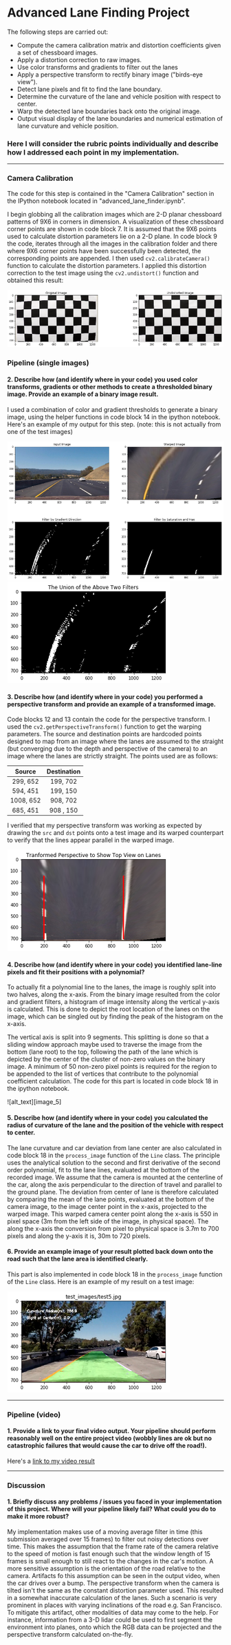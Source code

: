 # Advanced Lane Finding Project

The following steps are carried out:

* Compute the camera calibration matrix and distortion coefficients given a set of chessboard images.
* Apply a distortion correction to raw images.
* Use color transforms and gradients to filter out the lanes
* Apply a perspective transform to rectify binary image ("birds-eye view").
* Detect lane pixels and fit to find the lane boundary.
* Determine the curvature of the lane and vehicle position with respect to center.
* Warp the detected lane boundaries back onto the original image.
* Output visual display of the lane boundaries and numerical estimation of lane curvature and vehicle position.

[//]: # (Image References)

[image1]: ./output_images/undistort.png "Undistorted"
[image2]: ./output_images/binary_combo_united.png "Binary Union of Filters"
[image3]: ./output_images/binary_combo.png "Binary Example"
[image4]: ./output_images/warped_straight_lines.png "Warp Example"
[image5]: ./output_images/lanes_clustereed.png "Fit Visual"
[image6]: ./output_images/example_output.png "Output"
[video1]: ./project_video.mp4 "Video"

### Here I will consider the rubric points individually and describe how I addressed each point in my implementation.  

---

### Camera Calibration

The code for this step is contained in the "Camera Calibration" section in the IPython notebook located in "advanced_lane_finder.ipynb".

I begin globbing all the calibration images which are 2-D planar chessboard patterns of 9X6 in corners in dimension.
A visualization of these chessboard corner points are shown in code block 7. It is assumed that the 9X6 points used to calculate distortion parameters lie on a 2-D plane. In code block 9 the code, iterates through all the images in the calibration folder and there where 9X6 corner points have been successfully been detected, the corresponding points are appended. 
I then used `cv2.calibrateCamera()` function to calculate the distortion parameters.  I applied this distortion correction to the test image using the `cv2.undistort()` function and obtained this result: 

![alt text][image1]

### Pipeline (single images)

#### 2. Describe how (and identify where in your code) you used color transforms, gradients or other methods to create a thresholded binary image.  Provide an example of a binary image result.

I used a combination of color and gradient thresholds to generate a binary image, using the helper functions in code block 14 in the ipython notebook.  Here's an example of my output for this step.  (note: this is not actually from one of the test images)

![alt text][image3]
![alt text][image2]

#### 3. Describe how (and identify where in your code) you performed a perspective transform and provide an example of a transformed image.

Code blocks 12 and 13 contain the code for the perspective transform. I used the `cv2.getPerspectiveTransform()` function to get the warping parameters. The source and destination points are hardcoded points designed to map from an image where the lanes are assumed to the straight (but converging due to the depth and perspective of the camera) to an image where the lanes are strictly straight. The points used are as follows:

| Source        | Destination   | 
|:-------------:|:-------------:| 
| 299, 652      | 199, 702      | 
| 594, 451      | 199, 150      |
| 1008, 652     | 908, 702      |
| 685, 451      | 908 , 150     |

I verified that my perspective transform was working as expected by drawing the `src` and `dst` points onto a test image and its warped counterpart to verify that the lines appear parallel in the warped image.

![alt text][image4]

#### 4. Describe how (and identify where in your code) you identified lane-line pixels and fit their positions with a polynomial?

To actually fit a polynomial line to the lanes, the image is roughly split into two halves, along the x-axis. From the binary image resulted from the color and gradient filters, a histogram of image intensity along the vertical y-axis is calculated. This is done to depict the root location of the lanes on the image, which can be singled out by finding the peak of the histogram on the x-axis. 

The vertical axis is split into 9 segments. This splitting is done so that a sliding window approach maybe used to traverse the image from the bottom (lane root) to the top, following the path of the lane which is depicted by the center of the cluster of non-zero values on the binary image. A minimum of 50 non-zero pixel points is required for the region to be appended to the list of vertices that contribute to the polynomial coefficient calculation. The code for this part is located in code block 18 in the ipython notebook.

![alt_text][image_5]

#### 5. Describe how (and identify where in your code) you calculated the radius of curvature of the lane and the position of the vehicle with respect to center.

The lane curvature and car deviation from lane center are also calculated in code block 18 in the `process_image` function of the `Line` class. The principle uses the analytical solution to the second and first derivative of the second order polynomial, fit to the lane lines, evaluated at the bottom of the recorded image. We assume that the camera is mounted at the centerline of the car, along the axis perpendicular to the direction of travel and parallel to the ground plane. The deviation from center of lane is therefore calculated by comparing the mean of the lane points, evaluated at the bottom of the camera image, to the image center point in the x-axis, projected to the warped image. This warped camera center point along the x-axis is 550 in pixel space (3m from the left side of the image, in physical space). The along the x-axis the conversion from pixel to physical space is 3.7m to 700 pixels and along the y-axis it is, 30m to 720 pixels. 

#### 6. Provide an example image of your result plotted back down onto the road such that the lane area is identified clearly.

This part is also implemented in code block 18 in the `process_image` function of the `Line` class. Here is an example of my result on a test image:

![alt text][image6]

---

### Pipeline (video)

#### 1. Provide a link to your final video output.  Your pipeline should perform reasonably well on the entire project video (wobbly lines are ok but no catastrophic failures that would cause the car to drive off the road!).

Here's a [link to my video result](./base_output.mp4)

---

### Discussion

#### 1. Briefly discuss any problems / issues you faced in your implementation of this project.  Where will your pipeline likely fail?  What could you do to make it more robust?

My implementation makes use of a moving average filter in time (this submission averaged over 15 frames) to filter out noisy detections over time. This makes the assumption that the frame rate of the camera relative to the speed of motion is fast enough such that the window length of 15 frames is small enough to still react to the changes in the car's motion. A more sensitive assumption is the orientation of the road relative to the camera. Artifacts fo this assumption can be seen in the output video, when the car drives over a bump. The perspective transform when the camera is tilted isn't the same as the constant distortion parameter used. This resulted in a somewhat inaccurate calculation of the lanes. 
Such a scenario is very prominent in places with varying inclinations of the road e.g. San Francisco. To mitigate this artifact, other modalities of data may come to the help. For instance, information from a 3-D lidar could be used to first segment the environment into planes, onto which the RGB data can be projected and the perspective transform calculated on-the-fly.
